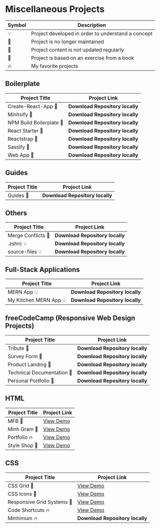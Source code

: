 # Miscellaneous Projects

| Symbol | Description                                        |
| ------ | -------------------------------------------------- |
| 💡     | Project developed in order to understand a concept |
| 📕     | Project is no longer maintained                    |
| 👶     | Project content is not updated regularly           |
| 📝     | Project is based on an exercise from a book        |
| 🔥     | My favorite projects                               |

## Boilerplate

| Project Title            | Project Link                    |
| ------------------------ | ------------------------------- |
| Create-React-App 📕      | **Download Repository locally** |
| Minhsify 📕              | **Download Repository locally** |
| NPM Build Boilerplate 📕 | **Download Repository locally** |
| React Starter 📕         | **Download Repository locally** |
| Reactstrap 📕            | **Download Repository locally** |
| Sassify 📕               | **Download Repository locally** |
| Web App 📕               | **Download Repository locally** |

## Guides

| Project Title | Project Link                    |
| ------------- | ------------------------------- |
| Guides 📝     | **Download Repository locally** |

## Others

| Project Title      | Project Link                    |
| ------------------ | ------------------------------- |
| Merge Conflicts 📝 | **Download Repository locally** |
| .zshrc 💡          | **Download Repository locally** |
| source-files 💡    | **Download Repository locally** |

## Full-Stack Applications

| Project Title          | Project Link                    |
| ---------------------- | ------------------------------- |
| MERN App 💡            | **Download Repository locally** |
| My Kitchen MERN App 💡 | **Download Repository locally** |

## freeCodeCamp (Responsive Web Design Projects)

| Project Title              | Project Link                    |
| -------------------------- | ------------------------------- |
| Tribute 📝                 | **Download Repository locally** |
| Survey Form 📝             | **Download Repository locally** |
| Product Landing 📝         | **Download Repository locally** |
| Technical Documentation 📝 | **Download Repository locally** |
| Personal Portfolio 📝      | **Download Repository locally** |

## HTML

| Project Title | Project Link                                                  |
| ------------- | ------------------------------------------------------------- |
| MFB 📝        | [View Demo](https://tender-volhard-b4c7ce.netlify.com/)       |
| Minh Gram 📝  | [View Demo](https://priceless-aryabhata-d89266.netlify.com/)  |
| Portfolio 🔥  | [View Demo](https://lucid-hopper-f9ed06.netlify.com/)         |
| Style Shop 📝 | [View Demo](https://gracious-stonebraker-011ba3.netlify.com/) |

## CSS

| Project Title              | Project Link                                              |
| -------------------------- | --------------------------------------------------------- |
| CSS Grid 📝                | [View Demo](https://laughing-davinci-cd3731.netlify.com/) |
| CSS Icons 📝               | [View Demo](https://keen-rosalind-e2a771.netlify.com/)    |
| Responsive Grid Systems 📝 | [View Demo](https://xenodochial-jang-4643e5.netlify.com/) |
| Code Shortcuts 🔥          | [View Demo](https://kind-hamilton-2c37fc.netlify.com/)    |
| Minhimum 🔥                | **Download Repository locally**                           |
